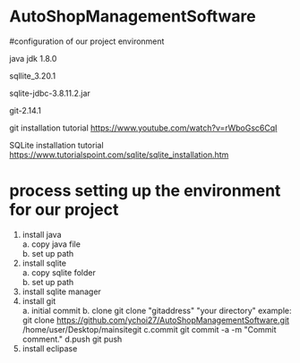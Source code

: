 # AutoShopManagementSoftware
#configuration of our project environment

java jdk 1.8.0

sqllite_3.20.1

sqlite-jdbc-3.8.11.2.jar

git-2.14.1



git installation tutorial
https://www.youtube.com/watch?v=rWboGsc6CqI

SQLite installation tutorial
https://www.tutorialspoint.com/sqlite/sqlite_installation.htm



# process setting up the environment for our project

1. install java<br />
    a. copy java file<br />
    b. set up path<br />
2. install sqlite<br />
    a. copy sqlite folder<br />
    b. set up path<br />
3. install sqlite manager<br />
4. install git<br />
    a. initial commit
    b. clone
        git clone "gitaddress" "your directory"
        example:
        git clone https://github.com/ychoi27/AutoShopManagementSoftware.git /home/user/Desktop/mainsitegit
    c.commit
        git commit -a -m "Commit comment."
    d.push
        git push
5. install eclipase
  
